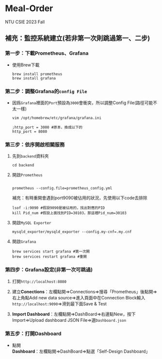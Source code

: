 # Meal-Order
NTU CSIE 2023 Fall

## 補充：監控系統建立(若非第一次則跳過第一、二步)
### 第一步：下載Prometheus、Grafana
* 使用Brew下載
    ```
    brew install prometheus
    brew install grafana
    ```

### 第二步：調整Grafana的```config File```
* 因爲```Grafana```裡面的```Port```預設為```3000```會衝突，所以調整Config File(路徑可能不太一樣)
    
    ```
    vim /opt/homebrew/etc/grafana/grafana.ini

    ;http_port = 3000 #原本，換成以下的
    http_port = 8080
    ```

### 第三步：依序開啟相關服務
1. 先到```backend```資料夾

    ```
    cd backend
    ```

2. 開啟```Prometheus```
    ```
    
    prometheus --config.file=prometheus_config.yml
    ```
    補充：有時重開會遇到port9090被佔用的狀況，先使用以下code去排除

    ```
    lsof -i:9090 #假設9090是被佔用的，找出對應的PID
    kill Pid_num #假設上面找到PID=30103，那這裡Pid_num=30103 
    ```
3. 開啟```MySQL Exporter```
    ```
    mysqld_exporter/mysqld_exporter --config.my-cnf=.my.cnf
    ```

4. 開啟```Grafana```
    ```
    brew services start grafana #第一次開
    brew services restart grafana #重開
    ```

### 第四步：Grafana設定(非第一次可跳過)

1. 打開```http://localhost:8080```

2. 建立**Conections**：左欄點開=>Connections=>搜尋「Prometheus」後點開=>右上角點Add new data source=>進入頁面中在Connection Block輸入```http://localhost:9090```=>滑到最下面Save & Test

3. **Import Dashboard**：左欄點開=>DashBoard=>右邊點New，按下Import=>Upload dashboard JSON File=>選```Dashboard.json```

### 第五步：打開Dashboard
* 點開**Dashboard**：左欄點開=>DashBoard=>點選「Self-Design Dashboard」